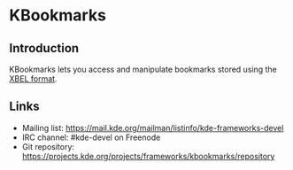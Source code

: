 # KBookmarks

## Introduction

KBookmarks lets you access and manipulate bookmarks stored using the
[XBEL format][1].

[1]: http://pyxml.sourceforge.net/topics/xbel/

## Links

- Mailing list: <https://mail.kde.org/mailman/listinfo/kde-frameworks-devel>
- IRC channel: #kde-devel on Freenode
- Git repository: <https://projects.kde.org/projects/frameworks/kbookmarks/repository>

